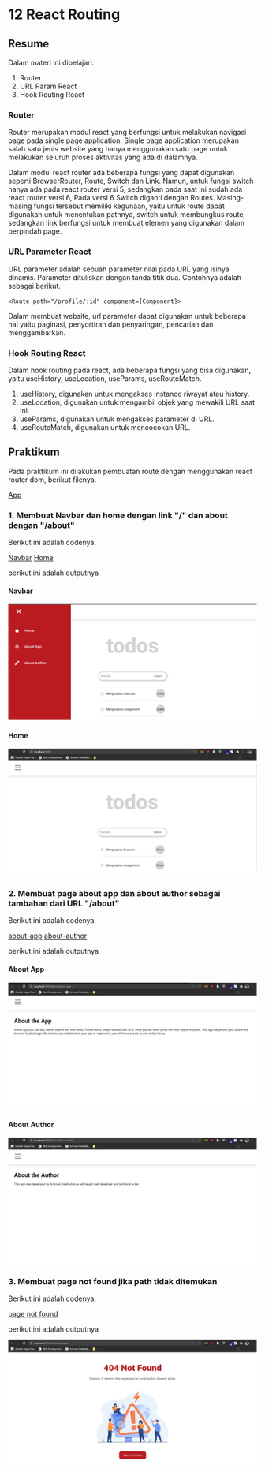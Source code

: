 # 12 React Routing

## Resume

Dalam materi ini dipelajari:

1. Router
2. URL Param React
3. Hook Routing React

### Router

Router merupakan modul react yang berfungsi untuk melakukan navigasi page pada single page application. Single page application merupakan salah satu jenis website yang hanya menggunakan satu page untuk melakukan seluruh proses aktivitas yang ada di dalamnya.

Dalam modul react router ada beberapa fungsi yang dapat digunakan seperti BrowserRouter, Route, Switch dan Link. Namun, untuk fungsi switch hanya ada pada react router versi 5, sedangkan pada saat ini sudah ada react router versi 6, Pada versi 6 Switch diganti dengan Routes. Masing-masing fungsi tersebut memiliki kegunaan, yaitu untuk route dapat digunakan untuk menentukan pathnya, switch untuk membungkus route, sedangkan link berfungsi untuk membuat elemen yang digunakan dalam berpindah page.

### URL Parameter React

URL parameter adalah sebuah parameter nilai pada URL yang isinya dinamis. Parameter dituliskan dengan tanda titik dua. Contohnya adalah sebagai berikut.

```
<Route path="/profile/:id" component={Component}>
```

Dalam membuat website, url parameter dapat digunakan untuk beberapa hal yaitu paginasi, penyortiran dan penyaringan, pencarian dan menggambarkan.

### Hook Routing React

Dalam hook routing pada react, ada beberapa fungsi yang bisa digunakan, yaitu useHistory, useLocation, useParams, useRouteMatch.

1. useHistory, digunakan untuk mengakses instance riwayat atau history.
2. useLocation, digunakan untuk mengambil objek yang mewakili URL saat ini.
3. useParams, digunakan untuk mengakses parameter di URL.
4. useRouteMatch, digunakan untuk mencocokan URL.

## Praktikum

Pada praktikum ini dilakukan pembuatan route dengan menggunakan react router dom, berikut filenya.

[App](./praktikum/react-routing/src/App.js)

### 1. Membuat Navbar dan home dengan link "/" dan about dengan "/about"

Berikut ini adalah codenya.

[Navbar](./praktikum/react-routing/src/component/Navbar.jsx)
[Home](./praktikum/react-routing/src/pages/Home/Home.jsx)

berikut ini adalah outputnya

#### Navbar

![Navbar](./screenshots/navbar.png)

#### Home

![Home](./screenshots/home.png)

### 2. Membuat page about app dan about author sebagai tambahan dari URL "/about"

Berikut ini adalah codenya.

[about-app](./praktikum/react-routing/src/pages/About/AboutApp.jsx)
[about-author](./praktikum/react-routing/src/pages/About/AboutAuthor.jsx)

berikut ini adalah outputnya

#### About App

![about-app](./screenshots/about-app.png)

#### About Author

![about-author](./screenshots/about-author.png)

### 3. Membuat page not found jika path tidak ditemukan

Berikut ini adalah codenya.

[page not found](./praktikum/react-routing/src/pages/NotFound/NotFound.jsx)

berikut ini adalah outputnya

![not found](./screenshots/not-found.png)
